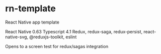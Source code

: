 # rn-template
React Native app template

React Native 0.63
Typescript 4.1
Redux, redux-saga, redux-persist, react-native-svg, @reduxjs-toolkit, eslint

Opens to a screen test for redux/sagas integration

